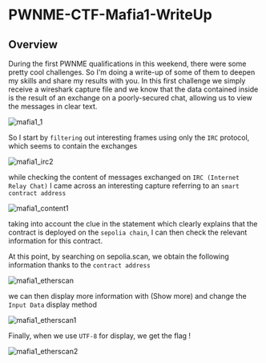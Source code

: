 # PWNME-CTF-Mafia1-WriteUp

## Overview
During the first PWNME qualifications in this weekend, there were some pretty cool challenges. So I'm doing a write-up of some of them to deepen my skills and share my results with you.
In this first challenge we simply receive a wireshark capture file and we know that the data contained inside is the result of an exchange on a poorly-secured chat, allowing us to view the messages in clear text.

![mafia1_1](https://github.com/user-attachments/assets/eff59aa5-da6e-4dd6-b770-d6b166f5a676)

So I start by `filtering` out interesting frames using only the `IRC` protocol, which seems to contain the exchanges

![mafia1_irc2](https://github.com/user-attachments/assets/cac38ee0-75d3-4033-a887-6169a88f8f60)

while checking the content of messages exchanged on `IRC (Internet Relay Chat)` I came across an interesting capture referring to an `smart contract address`

![mafia1_content1](https://github.com/user-attachments/assets/087f0bf5-3b12-4954-8ab9-8ad8dc792511)

taking into account the clue in the statement which clearly explains that the contract is deployed on the `sepolia chain`, I can then check the relevant information for this contract.

At this point, by searching on sepolia.scan, we obtain the following information thanks to the `contract address`

![mafia1_etherscan](https://github.com/user-attachments/assets/6681a2b3-8282-4b29-8541-86a44ba15820)

we can then display more information with (Show more) and change the `Input Data` display method

![mafia1_etherscan1](https://github.com/user-attachments/assets/5370c7b5-6ba5-4727-a2a9-3b55d6091fdc)

Finally, when we use `UTF-8` for display, we get the flag !

![mafia1_etherscan2](https://github.com/user-attachments/assets/4249cbf0-954b-4964-8b36-519ef626e861)

